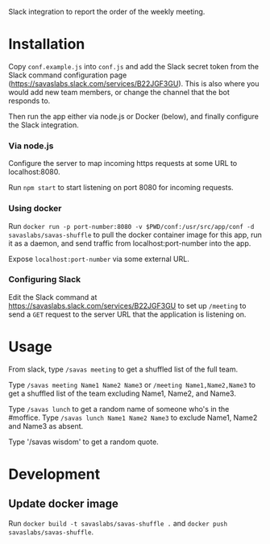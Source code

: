 Slack integration to report the order of the weekly meeting.

# Installation

Copy `conf.example.js` into `conf.js` and add the Slack secret token from the Slack command configuration page (https://savaslabs.slack.com/services/B22JGF3GU). This is also where you would add new team members, or change the channel that the bot responds to.

Then run the app either via node.js or Docker (below), and finally configure the Slack integration.

### Via node.js

Configure the server to map incoming https requests at some URL to localhost:8080.

Run `npm start` to start listening on port 8080 for incoming requests.

### Using docker

Run `docker run -p port-number:8080 -v $PWD/conf:/usr/src/app/conf -d savaslabs/savas-shuffle` to pull the docker container image for this app, run it as a daemon, and send traffic from localhost:port-number into the app.

Expose `localhost:port-number` via some external URL.

### Configuring Slack

Edit the Slack command at https://savaslabs.slack.com/services/B22JGF3GU to set up `/meeting` to send a `GET` request to the server URL that the application is listening on.

# Usage

From slack, type `/savas meeting` to get a shuffled list of the full team.

Type `/savas meeting Name1 Name2 Name3` or `/meeting Name1,Name2,Name3` to get a shuffled list of the team excluding Name1, Name2, and Name3.

Type `/savas lunch` to get a random name of someone who's in the #moffice.
Type `/savas lunch Name1 Name2 Name3` to exclude Name1, Name2 and Name3 as absent.

Type '/savas wisdom' to get a random quote.

# Development

## Update docker image

Run `docker build -t savaslabs/savas-shuffle .` and `docker push savaslabs/savas-shuffle`.
